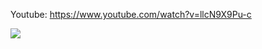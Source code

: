 Youtube: https://www.youtube.com/watch?v=llcN9X9Pu-c

<img src= "https://github.com/ozogulmert7/ASP.NET-Core-Veritaban--TodoList/blob/master/Screenshot_4.png">
